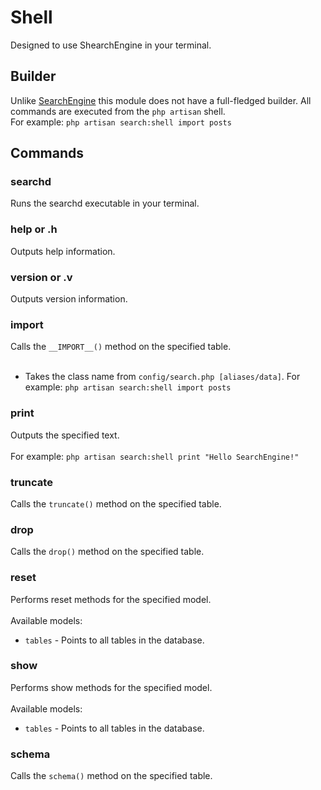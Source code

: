 # Shell
Designed to use ShearchEngine in your terminal.

## Builder
Unlike [SearchEngine](https://github.com/Graymore/SearchEngine/blob/1.x/docs/SearchEngine.md) this module does not have a full-fledged builder.
All commands are executed from the `php artisan` shell.
<br>
For example: `php artisan search:shell import posts`

## Commands

### searchd
Runs the searchd executable in your terminal.

### help or .h
Outputs help information.

### version or .v
Outputs version information.

### import
Calls the `__IMPORT__()` method on the specified table.
<br>
<br>
* Takes the class name from `config/search.php [aliases/data]`. For example: `php artisan search:shell import posts`

### print
Outputs the specified text.
<br>
<br>
For example: `php artisan search:shell print "Hello SearchEngine!"`

### truncate
Calls the `truncate()` method on the specified table.

### drop
Calls the `drop()` method on the specified table.

### reset
Performs reset methods for the specified model.
<br>
<br>
Available models:
* `tables` - Points to all tables in the database.

### show
Performs show methods for the specified model.
<br>
<br>
Available models:
* `tables` - Points to all tables in the database.

### schema
Calls the `schema()` method on the specified table.